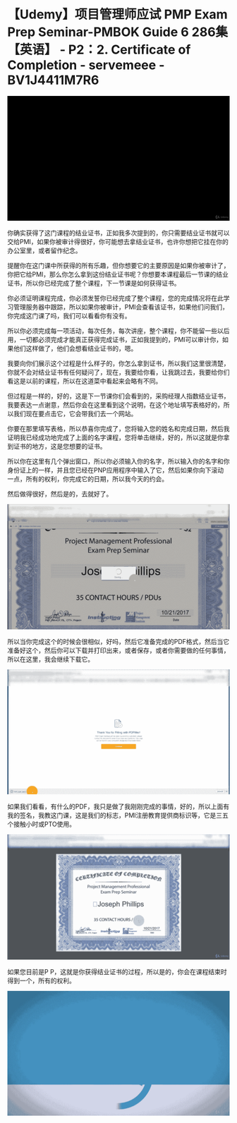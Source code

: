 # 【Udemy】项目管理师应试 PMP Exam Prep Seminar-PMBOK Guide 6  286集【英语】 - P2：2. Certificate of Completion - servemeee - BV1J4411M7R6

![](img/a86f829ce05edcfb99194894c60b7a1a_0.png)

你确实获得了这门课程的结业证书，正如我多次提到的，你只需要结业证书就可以交给PMI，如果你被审计得很好，你可能想去拿结业证书，也许你想把它挂在你的办公室里，或者留作纪念。

提醒你在这门课中所获得的所有乐趣，但你想要它的主要原因是如果你被审计了，你把它给PMI，那么你怎么拿到这份结业证书呢？你想要本课程最后一节课的结业证书，所以你已经完成了整个课程，下一节课是如何获得证书。

你必须证明课程完成，你必须发誓你已经完成了整个课程，您的完成情况将在此学习管理服务器中跟踪，所以如果你被审计，PMI会查看该证书，如果他们问我们，你完成这门课了吗，我们可以看看你有没有。

所以你必须完成每一项活动，每次任务，每次讲座，整个课程，你不能留一些以后用，一切都必须完成才能真正获得完成证书，正如我提到的，PMI可以审计你，如果他们这样做了，他们会想看结业证书的，嗯。

我要向你们展示这个过程是什么样子的，你怎么拿到证书，所以我们这里很清楚，你就不会对结业证书有任何疑问了，现在，我要给你看，让我跳过去，我要给你们看这是以前的课程，所以在这道菜中看起来会略有不同。

但过程是一样的，好的，这是下一节课你们会看到的，采购经理人指数结业证书，我要表达一点谢意，然后你会在这里看到这个说明，在这个地址填写表格好的，所以我们现在要点击它，它会带我们去一个网站。

你要在那里填写表格，所以恭喜你完成了，您将输入您的姓名和完成日期，然后我证明我已经成功地完成了上面的名字课程，您将单击继续，好的，所以这就是你拿到证书的地方，这是您想要的证书。

所以你在这里有几个弹出窗口，所以你必须输入你的名字，所以输入你的名字和你身份证上的一样，并且您已经在PNP应用程序中输入了它，然后如果你向下滚动一点，所有的权利，你完成它的日期，所以我今天的约会。

然后做得很好，然后是的，去就好了。

![](img/a86f829ce05edcfb99194894c60b7a1a_2.png)

所以当你完成这个的时候会很相似，好吗，然后它准备完成的PDF格式，然后当它准备好这个，然后你可以下载并打印出来，或者保存，或者你需要做的任何事情，所以在这里，我会继续下载它。



![](img/a86f829ce05edcfb99194894c60b7a1a_4.png)

如果我们看看，有什么的PDF，我只是做了我刚刚完成的事情，好的，所以上面有我的签名，我教这门课，这是我们的标志，PMI注册教育提供商标识等，它是三五个接触小时或PTO使用。



![](img/a86f829ce05edcfb99194894c60b7a1a_6.png)

如果您目前是P P，这就是你获得结业证书的过程，所以是的，你会在课程结束时得到一个，所有的权利。

![](img/a86f829ce05edcfb99194894c60b7a1a_8.png)